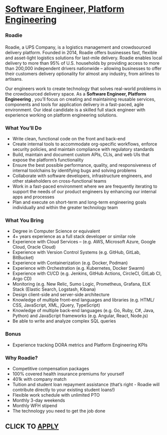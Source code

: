 # [Software Engineer, Platform Engineering](https://www.remotewlb.com/apply/software-engineer-platform-engineering-75785)  
### Roadie  
####  

Roadie, a UPS Company, is a logistics management and crowdsourced delivery platform. Founded in 2014, Roadie offers businesses fast, flexible and asset-light logistics solutions for last-mile delivery. Roadie enables local delivery to more than 95% of U.S. households by providing access to more than 200,000 independent drivers nationwide – allowing businesses to offer their customers delivery optionality for almost any industry, from airlines to artisans.

Our engineers work to create technology that solves real-world problems in the crowdsourced delivery space. As a **Software Engineer, Platform Engineering** , you’ll focus on creating and maintaining reusable services, components and tools for application delivery in a fast-paced, agile environment. Our ideal candidate is a skilled full stack engineer with experience working on platform engineering solutions.

### What You’ll Do

  * Write clean, functional code on the front and back-end
  * Create internal tools to accommodate org-specific workflows, enforce security policies, and maintain compliance with regulatory standards
  * Build, maintain and document custom APIs, CLIs, and web UIs that expose the platform’s functionality
  * Ensure the best possible performance, quality, and responsiveness of internal toolchains by identifying bugs and solving problems
  * Collaborate with software developers, infrastructure engineers, and other stakeholders on cross-functional teams
  * Work in a fast-paced environment where we are frequently iterating to support the needs of our product engineers by enhancing our internal apps and processes
  * Plan and execute on short-term and long-term engineering goals individually and within the greater technology team

### What You Bring

  * Degree in Computer Science or equivalent
  * 4+ years experience as a full stack developer or similar role
  * Experience with Cloud Services – (e.g. AWS, Microsoft Azure, Google Cloud, Oracle Cloud)
  * Experience with Version Control Systems (e.g. GitHub, GitLab, BitBucket)
  * Experience with Containerization (e.g. Docker, Podman)
  * Experience with Orchestration (e.g. Kubernetes, Docker Swarm)
  * Experience with CI/CD (e.g. Jenkins, GitHub Actions, CircleCI, GitLab CI, Argo CD)
  * Monitoring (e.g. New Relic, Sumo Logic, Prometheus, Grafana, ELK Stack (Elastic Search, Logstash, Kibana)
  * Design client-side and server-side architecture
  * Knowledge of multiple front-end languages and libraries (e.g. HTML/ CSS, JavaScript, XML, jQuery, TypeScript)
  * Knowledge of multiple back-end languages (e.g. Go, Ruby, C#, Java, Python) and JavaScript frameworks (e.g. Angular, React, Node.js)
  * Be able to write and analyze complex SQL queries

### Bonus

  * Experience tracking DORA metrics and Platform Engineering KPIs

### Why Roadie?

  * Competitive compensation packages 
  * 100% covered health insurance premiums for yourself
  * 401k with company match
  * Tuition and student loan repayment assistance (that’s right - Roadie will contribute directly to your existing student loans!) 
  * Flexible work schedule with unlimited PTO 
  * Monthly 3-day weekends
  * Monthly WFH stipend 
  * The technology you need to get the job done

  
## CLICK TO [APPLY](https://www.remotewlb.com/apply/software-engineer-platform-engineering-75785)

